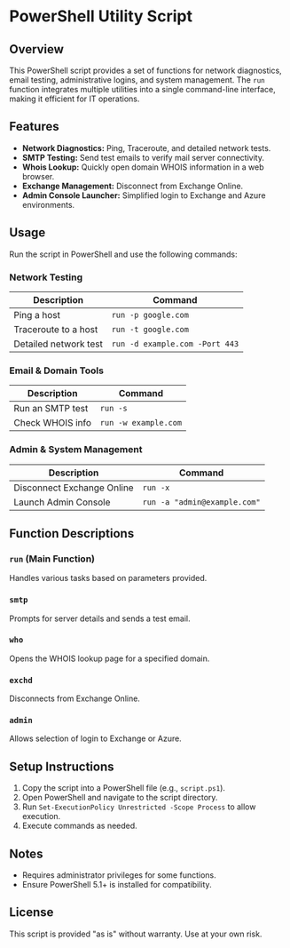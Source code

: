 # PowerShell Utility Script

## Overview
This PowerShell script provides a set of functions for network diagnostics, email testing, administrative logins, and system management. The `run` function integrates multiple utilities into a single command-line interface, making it efficient for IT operations.

## Features
- **Network Diagnostics:** Ping, Traceroute, and detailed network tests.
- **SMTP Testing:** Send test emails to verify mail server connectivity.
- **Whois Lookup:** Quickly open domain WHOIS information in a web browser.
- **Exchange Management:** Disconnect from Exchange Online.
- **Admin Console Launcher:** Simplified login to Exchange and Azure environments.

## Usage
Run the script in PowerShell and use the following commands:

### Network Testing
| Description                | Command                    |
|----------------------------|----------------------------|
| Ping a host                | `run -p google.com`       |
| Traceroute to a host       | `run -t google.com`       |
| Detailed network test      | `run -d example.com -Port 443` |

### Email & Domain Tools
| Description                 | Command                    |
|-----------------------------|----------------------------|
| Run an SMTP test            | `run -s`                   |
| Check WHOIS info            | `run -w example.com`       |

### Admin & System Management
| Description                 | Command                    |
|-----------------------------|----------------------------|
| Disconnect Exchange Online  | `run -x`                   |
| Launch Admin Console        | `run -a "admin@example.com"` |

## Function Descriptions
### `run` (Main Function)
Handles various tasks based on parameters provided.

### `smtp`
Prompts for server details and sends a test email.

### `who`
Opens the WHOIS lookup page for a specified domain.

### `exchd`
Disconnects from Exchange Online.

### `admin`
Allows selection of login to Exchange or Azure.

## Setup Instructions
1. Copy the script into a PowerShell file (e.g., `script.ps1`).
2. Open PowerShell and navigate to the script directory.
3. Run `Set-ExecutionPolicy Unrestricted -Scope Process` to allow execution.
4. Execute commands as needed.

## Notes
- Requires administrator privileges for some functions.
- Ensure PowerShell 5.1+ is installed for compatibility.

## License
This script is provided "as is" without warranty. Use at your own risk.

